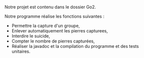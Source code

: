 Notre projet est contenu dans le dossier Go2. 

Notre programme réalise les fonctions suivantes : 
- Permettre la capture d'un groupe,
- Enlever automatiquement les pierres capturees,
- Interdire le suicide,
- Compter le nombre de pierres capturées,
- Réaliser la javadoc et la compilation du programme et des tests unitaires.
